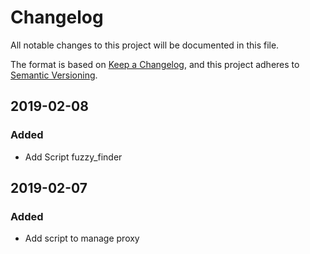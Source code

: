 # Changelog
All notable changes to this project will be documented in this file.

The format is based on [Keep a Changelog](https://keepachangelog.com/en/1.0.0/),
and this project adheres to [Semantic Versioning](https://semver.org/spec/v2.0.0.html).

## 2019-02-08

### Added

- Add Script fuzzy_finder

## 2019-02-07

### Added

- Add script to manage proxy
